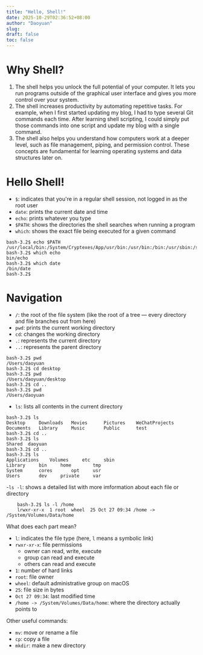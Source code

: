 ```yaml
---
title: "Hello, Shell!"
date: 2025-10-29T02:36:52+08:00
author: "Daoyuan"
slug:
draft: false
toc: false
---
```

# Why Shell?
1. The shell helps you unlock the full potential of your computer. It lets you run programs outside of the graphical user interface and gives you more control over your system.
2. The shell increases productivity by automating repetitive tasks. For example, when I first started updating my blog, I had to type several Git commands each time. After learning shell scripting, I could simply put those commands into one script and update my blog with a single command.
3. The shell also helps you understand how computers work at a deeper level, such as file management, piping, and permission control. These concepts are fundamental for learning operating systems and data structures later on.

# Hello Shell!
- `$`: indicates that you're in a regular shell session, not logged in as the root user
- `date`: prints the current date and time
- `echo`: prints whatever you type
- `$PATH`: shows the directories the shell searches when running a program
- `which`: shows the exact file being executed for a given command

```
bash-3.2$ echo $PATH
/usr/local/bin:/System/Cryptexes/App/usr/bin:/usr/bin:/bin:/usr/sbin:/sbin:/var/run/com.apple.security.cryptexd/codex.system/bootstrap/usr/local/bin:/var/run/com.apple.security.cryptexd/codex.system/bootstrap/usr/bin:/var/run/com.apple.security.cryptexd/codex.system/bootstrap/usr/appleinternal/bin:/opt/homebrew/bin
bash-3.2$ which echo
bin/echo
bash-3.2$ which date
/bin/date
bash-3.2$ 
```

# Navigation
- `/`: the root of the file system (like the root of a tree — every directory and file branches out from here)
- `pwd`: prints the current working directory
- `cd`: changes the working directory 
- `.`: represents the current directory
- `..`: represents the parent directory
``` 
bash-3.2$ pwd
/Users/daoyuan
bash-3.2$ cd desktop
bash-3.2$ pwd
/Users/daoyuan/desktop
bash-3.2$ cd ..
bash-3.2$ pwd
/Users/daoyuan
```

- `ls`: lists all contents in the current directory
```
bash-3.2$ ls
Desktop		Downloads	Movies		Pictures	WeChatProjects
Documents	Library		Music		Public		test
bash-3.2$ cd ..
bash-3.2$ ls
Shared	daoyuan
bash-3.2$ cd ..
bash-3.2$ ls
Applications	Volumes		etc		sbin
Library		bin		home		tmp
System		cores		opt		usr
Users		dev		private		var
```
-`ls -l`: shows a detailed list with more imformation about each file or directory
```
    bash-3.2$ ls -l /home
    lrwxr-xr-x  1 root  wheel  25 Oct 27 09:34 /home -> /System/Volumes/Data/home
```

What does each part mean?
- `l`: indicates the file type (here, `l` means a symbolic link)
- `rwxr-xr-x`: file permissions  
  - owner can read, write, execute  
  - group can read and execute  
  - others can read and execute
- `1`: number of hard links
- `root`: file owner
- `wheel`: default administrative group on macOS
- `25`: file size in bytes
- `Oct 27 09:34`: last modified time
- `/home -> /System/Volumes/Data/home`: where the directory actually points to

Other useful commands:
- `mv`: move or rename a file
- `cp`: copy a file
- `mkdir`: make a new directory